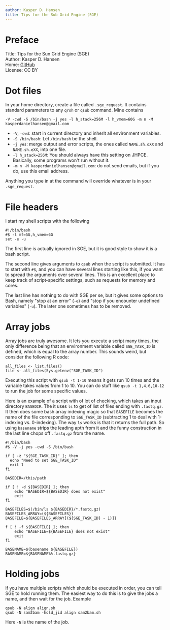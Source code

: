 ```yaml
---
author: Kasper D. Hansen
title: Tips for the Sub Grid Engine (SGE)
---
```


# Preface

Title: Tips for the Sun Grid Engine (SGE)  
Author: Kasper D. Hansen  
Home: [GitHub](https://github.com/kasperdanielhansen/Tips_SGE)  
License: CC BY  

# Dot files

In your home directory, create a file called `.sge_request`.  It contains standard parameters to any `qrsh` or `qsub` command.  Mine contains

```{bash}
-V -cwd -S /bin/bash -j yes -l h_stack=256M -l h_vmem=60G -m n -M kasperdanielhansen@gmail.com
```

- `-V`, `-cwd`: start in current directory and inherit all environment variables.
- `-S /bin/bash`: Let `/bin/bash` be the shell.
- `-j yes`: merge output and error scripts, the ones called `NAME.sh.oXX` and `NAME.sh.eXX`, into one file.
- `-l h_stack=256M`: You should always have this setting on JHPCE.  Basically, some programs won't run without it.
- `-m n -M kasperdanielhansen@gmail.com`: do not send emails, but if you do, use this email address.

Anything you type in at the command will override whatever is in your `.sge_request`.

# File headers

I start my shell scripts with the following

```{bash}
#!/bin/bash
#$ -l mf=5G,h_vmem=6G
set -e -u
```

The first line is actually ignored in SGE, but it is good style to show it is a bash script.

The second line gives arguments to `qsub` when the script is submitted.  It has to start with `#$`, and you can have several lines starting like this, if you want to spread the arguments over several lines.  This is an excellent place to keep track of script-specific settings, such as requests for memory and cores.

The last line has nothing to do with SGE per se, but it gives some options to Bash, namely "stop at an error" (`-e`) and "stop if you encounter undefined variables" (`-u`).  The later one sometimes has to be removed.

# Array jobs

Array jobs are truly awesome.  It lets you execute a script many times, the only difference being that an environment variable called `SGE_TASK_ID` is defined, which is equal to the array number.  This sounds weird, but consider the following R code:

```{r}
all_files <- list.files()
file <- all_files(Sys.getenv("SGE_TASK_ID")
```

Executing this script with `qsub -t 1-10` means it gets run 10 times and the variable takes values from 1 to 10.  You can do stuff like `qsub -t 1,4,6,10-12` to run the job for some specific values.

Here is an example of a script with of lot of checking, which takes an input directory `BASEDIR`.  The it uses `ls` to get of list of files ending with `.fastq.gz`.  It then does some bash array indexing magic so that `BASEFILE` becomes the name of the file corresponding to `SGE_TASK_ID` (subtracting 1 to deal with 1-indexing vs. 0-indexing).  The way `ls` works is that it returns the full path.  So using `basename` strips the leading apth from it and the funny construction in the last line chops off `.fastq.gz` from the name.

```{bash}
#!/bin/bash
#$ -V -j yes -cwd -S /bin/bash

if [ -z "${SGE_TASK_ID}" ]; then
  echo "Need to set SGE_TASK_ID"
  exit 1
fi

BASEDIR=/this/path

if [ ! -d ${BASEDIR} ]; then
    echo "BASEDIR=${BASEDIR} does not exist"
    exit
fi

BASEFILES=$(/bin/ls ${BASEDIR}/*.fastq.gz)
BASEFILES_ARRAY=(${BASEFILES})
BASEFILE=${BASEFILES_ARRAY[(${SGE_TASK_ID} - 1)]}

f [ ! -f ${BASEFILE} ]; then
    echo "BASEFILE=${BASEFILE} does not exist"
    exit
fi

BASENAME=$(basename ${BASEFILE})
BASENAME=${BASENAME%%.fastq.gz}
```

# Holding jobs

If you have multiple scripts which should be executed in order, you can tell SGE to hold running them.  The easiest way to do this is to give the jobs a name, and then wait for the job.  Example 

```{bash}
qsub -N align align.sh
qsub -N sam2bam -hold_jid align sam2bam.sh
```

Here `-N` is the name of the job.

